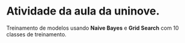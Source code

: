 # Atividade da aula da uninove.

Treinamento de modelos usando **Naive Bayes** e **Grid Search** com 10 classes de treinamento.
